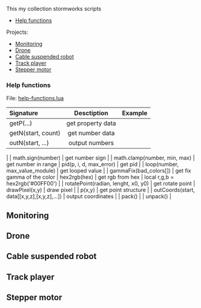 This my collection stormworks scripts

- [Help functions](#help-functions)
  
Projects:
- [Monitoring](#monitoring)
- [Drone](#drone)
- [Cable suspended robot](#cable-suspended-robot)
- [Track player](#track-player)
- [Stepper motor](#stepper-motor)

### Help functions
File: [help-functions.lua](help-functions.lua)

| Signature      | Desctiption | Example |
| :---        |   :----:   |          ---: |
| getP(...)      | get property data |
| getN(start, count)   | get number data |
| outN(start, ...) |  output numbers | 
|
| math.sign(number) | get number sign |
| math.clamp(number, min, max) | get number in range
| pid(p, i, d, max_error) | get pid
|
| loop(number, max_value_module) | get looped value
| 
| gammaFix(bad_colors[]) | get fix gamma of the color
| hex2rgb(hex) | get rgb from hex | local r,g,b = hex2rgb('#00FF00')
|
| rotatePoint(radian, lenght, x0, y0) | get rotate point
| drawPixel(x,y) | draw pixel
|
| p(x,y) | get point structure
|
| outCoords(start, data[[x,y,z],[x,y,z],...]) | output coordinates
|
| pack() | 
| unpack() |

## Monitoring

## Drone

## Cable suspended robot

## Track player

## Stepper motor
